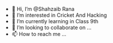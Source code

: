 - 👋 Hi, I’m @Shahzaib Rana
- 👀 I’m interested in Cricket And Hacking
- 🌱 I’m currently learning in Class 9th
- 💞️ I’m looking to collaborate on ...
- 📫 How to reach me ...

<!---
Shahzaib Rana/Shahzaib Rana is a ✨ special ✨ repository because its `README.md` (this file) appears on your GitHub profile.
You can click the Preview link to take a look at your changes.
--->
